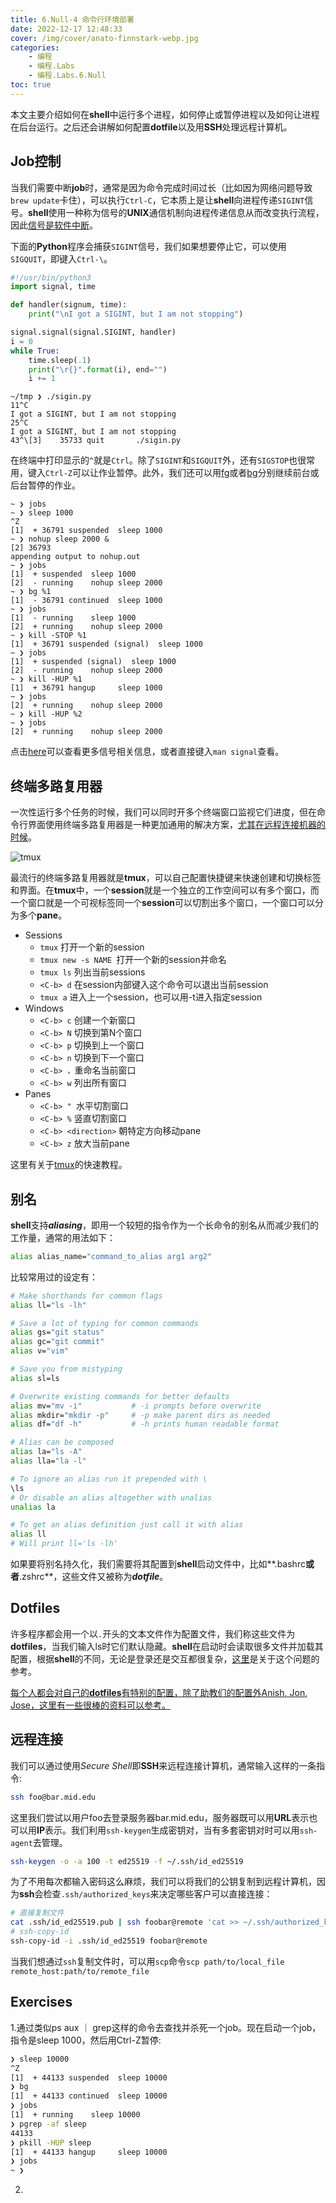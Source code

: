 ```yaml
---
title: 6.Null-4 命令行环境部署
date: 2022-12-17 12:48:33
cover: /img/cover/anato-finnstark-webp.jpg
categories: 
    - 编程
    - 编程.Labs
    - 编程.Labs.6.Null
toc: true
---
```


本文主要介绍如何在**shell**中运行多个进程，如何停止或暂停进程以及如何让进程在后台运行。之后还会讲解如何配置**dotfile**以及用**SSH**处理远程计算机。
<!--more-->

## Job控制

当我们需要中断**job**时，通常是因为命令完成时间过长（比如因为网络问题导致`brew update`卡住），可以执行`Ctrl-C`，它本质上是让**shell**向进程传递`SIGINT`信号。**shell**使用一种称为信号的**UNIX**通信机制向进程传递信息从而改变执行流程，因此<u>信号是软件中断</u>。

下面的**Python**程序会捕获`SIGINT`信号，我们如果想要停止它，可以使用`SIGQUIT`，即键入`Ctrl-\`。

```python
#!/usr/bin/python3
import signal, time

def handler(signum, time):
	print("\nI got a SIGINT, but I am not stopping")

signal.signal(signal.SIGINT, handler)
i = 0
while True:
	time.sleep(.1)
	print("\r{}".format(i), end="")
	i += 1
```

```shell
~/tmp ❯ ./sigin.py
11^C
I got a SIGINT, but I am not stopping
25^C
I got a SIGINT, but I am not stopping
43^\[3]    35733 quit       ./sigin.py
```

在终端中打印显示的`^`就是`Ctrl`。除了`SIGINT`和`SIGQUIT`外，还有`SIGSTOP`也很常用，键入`Ctrl-Z`可以让作业暂停。此外，我们还可以用[fg](https://www.man7.org/linux/man-pages/man1/fg.1p.html)或者[bg](https://man7.org/linux/man-pages/man1/bg.1p.html)分别继续前台或后台暂停的作业。

```shell
~ ❯ jobs
~ ❯ sleep 1000
^Z
[1]  + 36791 suspended  sleep 1000
~ ❯ nohup sleep 2000 &
[2] 36793
appending output to nohup.out
~ ❯ jobs
[1]  + suspended  sleep 1000
[2]  - running    nohup sleep 2000
~ ❯ bg %1
[1]  - 36791 continued  sleep 1000
~ ❯ jobs
[1]  - running    sleep 1000
[2]  + running    nohup sleep 2000
~ ❯ kill -STOP %1
[1]  + 36791 suspended (signal)  sleep 1000
~ ❯ jobs
[1]  + suspended (signal)  sleep 1000
[2]  - running    nohup sleep 2000
~ ❯ kill -HUP %1
[1]  + 36791 hangup     sleep 1000
~ ❯ jobs
[2]  + running    nohup sleep 2000
~ ❯ kill -HUP %2
~ ❯ jobs
[2]  + running    nohup sleep 2000
```

点击[here](https://en.wikipedia.org/wiki/Signal_(IPC))可以查看更多信号相关信息，或者直接键入`man signal`查看。

## 终端多路复用器

一次性运行多个任务的时候，我们可以同时开多个终端窗口监视它们进度，但在命令行界面使用终端多路复用器是一种更加通用的解决方案，<u>尤其在远程连接机器的时候</u>。

![tmux](tmux.png)

最流行的终端多路复用器就是**tmux**，可以自己配置快捷键来快速创建和切换标签和界面。在**tmux**中，一个**session**就是一个独立的工作空间可以有多个窗口，而一个窗口就是一个可视标签同一个**session**可以切割出多个窗口，一个窗口可以分为多个**pane**。

- Sessions
  - `tmux` 打开一个新的session
  - `tmux new -s NAME `打开一个新的session并命名
  - `tmux ls` 列出当前sessions
  - `<C-b> d` 在session内部键入这个命令可以退出当前session
  - `tmux a` 进入上一个session，也可以用-t进入指定session
- Windows
  - `<C-b> c` 创建一个新窗口
  - `<C-b> N` 切换到第N个窗口
  - `<C-b> p` 切换到上一个窗口
  - `<C-b> n` 切换到下一个窗口
  - `<C-b> ，`重命名当前窗口
  - `<C-b> w` 列出所有窗口
- Panes
  - `<C-b> " `水平切割窗口
  - `<C-b> %` 竖直切割窗口
  - `<C-b> <direction>` 朝特定方向移动pane
  - `<C-b> z` 放大当前pane

这里有关于[tmux](https://www.hamvocke.com/blog/a-quick-and-easy-guide-to-tmux/)的快速教程。

## 别名

**shell**支持***aliasing***，即用一个较短的指令作为一个长命令的别名从而减少我们的工作量，通常的用法如下：

```sh
alias alias_name="command_to_alias arg1 arg2"
```

比较常用过的设定有：

```sh
# Make shorthands for common flags
alias ll="ls -lh"

# Save a lot of typing for common commands
alias gs="git status"
alias gc="git commit"
alias v="vim"

# Save you from mistyping
alias sl=ls

# Overwrite existing commands for better defaults
alias mv="mv -i"           # -i prompts before overwrite
alias mkdir="mkdir -p"     # -p make parent dirs as needed
alias df="df -h"           # -h prints human readable format

# Alias can be composed
alias la="ls -A"
alias lla="la -l"

# To ignore an alias run it prepended with \
\ls
# Or disable an alias altogether with unalias
unalias la

# To get an alias definition just call it with alias
alias ll
# Will print ll='ls -lh'
```

如果要将别名持久化，我们需要将其配置到**shell**启动文件中，比如**.bashrc**或者**.zshrc**，这些文件又被称为***dotfile***。

## Dotfiles

许多程序都会用一个以`.`开头的文本文件作为配置文件，我们称这些文件为**dotfiles**，当我们输入ls时它们默认隐藏。**shell**在启动时会读取很多文件并加载其配置，根据**shell**的不同，无论是登录还是交互都很复杂，[这里](https://blog.flowblok.id.au/2013-02/shell-startup-scripts.html)是关于这个问题的参考。

<u>每个人都会对自己的**dotfiles**有特别的配置，除了助教们的配置外[Anish](https://github.com/anishathalye/dotfiles), [Jon](https://github.com/jonhoo/configs), [Jose](https://github.com/jjgo/dotfiles)，[这里](https://dotfiles.github.io)有一些很棒的资料可以参考。</u>



## 远程连接

我们可以通过使用*Secure Shell*即**SSH**来远程连接计算机，通常输入这样的一条指令:

```sh
ssh foo@bar.mid.edu
```

这里我们尝试以用户foo去登录服务器bar.mid.edu，服务器既可以用**URL**表示也可以用**IP**表示。我们利用`ssh-keygen`生成密钥对，当有多套密钥对时可以用`ssh-agent`去管理。

```sh
ssh-keygen -o -a 100 -t ed25519 -f ~/.ssh/id_ed25519
```

为了不用每次都输入密码这么麻烦，我们可以将我们的公钥复制到远程计算机，因为**ssh**会检查`.ssh/authorized_keys`来决定哪些客户可以直接连接：

```sh
# 直接复制文件
cat .ssh/id_ed25519.pub | ssh foobar@remote 'cat >> ~/.ssh/authorized_keys'
# ssh-copy-id
ssh-copy-id -i .ssh/id_ed25519 foobar@remote
```

当我们想通过`ssh`复制文件时，可以用`scp`命令`scp path/to/local_file remote_host:path/to/remote_file`



## Exercises

1.通过类似ps aux ｜ grep这样的命令去查找并杀死一个job。现在启动一个job，指令是sleep 1000，然后用Ctrl-Z暂停:

```sh
❯ sleep 10000
^Z
[1]  + 44133 suspended  sleep 10000
❯ bg
[1]  + 44133 continued  sleep 10000
❯ jobs
[1]  + running    sleep 10000
❯ pgrep -af sleep
44133
❯ pkill -HUP sleep
[1]  + 44133 hangup     sleep 10000
❯ jobs
~ ❯
```

2.
